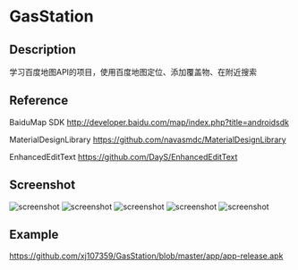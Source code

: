 ﻿# GasStation

## Description

学习百度地图API的项目，使用百度地图定位、添加覆盖物、在附近搜索

## Reference

BaiduMap SDK          http://developer.baidu.com/map/index.php?title=androidsdk

MaterialDesignLibrary https://github.com/navasmdc/MaterialDesignLibrary

EnhancedEditText      https://github.com/DayS/EnhancedEditText

## Screenshot
<img src="https://github.com/xj107359/GasStation/blob/master/Screenshot/screen01.png" alt="screenshot" width="auto" height="auto" />
<img src="https://github.com/xj107359/GasStation/blob/master/Screenshot/screen02.png" alt="screenshot" width="auto" height="auto" />
<img src="https://github.com/xj107359/GasStation/blob/master/Screenshot/screen03.png" alt="screenshot" width="auto" height="auto" />
<img src="https://github.com/xj107359/GasStation/blob/master/Screenshot/screen04.png" alt="screenshot" width="auto" height="auto" />
<img src="https://github.com/xj107359/GasStation/blob/master/Screenshot/screen05.png" alt="screenshot" width="auto" height="auto" />

## Example

https://github.com/xj107359/GasStation/blob/master/app/app-release.apk

